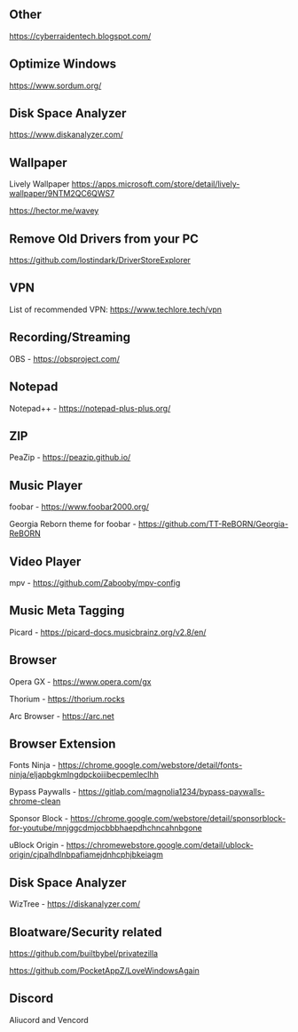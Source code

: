 ## Other

https://cyberraidentech.blogspot.com/

## Optimize Windows

https://www.sordum.org/

## Disk Space Analyzer

https://www.diskanalyzer.com/

## Wallpaper

Lively Wallpaper https://apps.microsoft.com/store/detail/lively-wallpaper/9NTM2QC6QWS7

https://hector.me/wavey

## Remove Old Drivers from your PC

https://github.com/lostindark/DriverStoreExplorer

## VPN

List of recommended VPN: https://www.techlore.tech/vpn

## Recording/Streaming

OBS - https://obsproject.com/

## Notepad

Notepad++ - https://notepad-plus-plus.org/

## ZIP

PeaZip - https://peazip.github.io/

## Music Player

foobar - https://www.foobar2000.org/

Georgia Reborn theme for foobar - https://github.com/TT-ReBORN/Georgia-ReBORN

## Video Player

mpv - https://github.com/Zabooby/mpv-config

## Music Meta Tagging

Picard - https://picard-docs.musicbrainz.org/v2.8/en/

## Browser 

Opera GX - https://www.opera.com/gx

Thorium - https://thorium.rocks

Arc Browser - https://arc.net

## Browser Extension

Fonts Ninja - https://chrome.google.com/webstore/detail/fonts-ninja/eljapbgkmlngdpckoiiibecpemleclhh

Bypass Paywalls - https://gitlab.com/magnolia1234/bypass-paywalls-chrome-clean

Sponsor Block - https://chrome.google.com/webstore/detail/sponsorblock-for-youtube/mnjggcdmjocbbbhaepdhchncahnbgone

uBlock Origin - https://chromewebstore.google.com/detail/ublock-origin/cjpalhdlnbpafiamejdnhcphjbkeiagm

## Disk Space Analyzer

WizTree - https://diskanalyzer.com/

## Bloatware/Security related

https://github.com/builtbybel/privatezilla

https://github.com/PocketAppZ/LoveWindowsAgain

## Discord

Aliucord and Vencord

